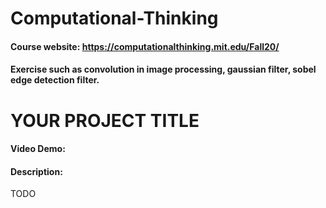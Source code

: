 # Computational-Thinking
#### Course website: https://computationalthinking.mit.edu/Fall20/
#### Exercise such as convolution in image processing, gaussian filter, sobel edge detection filter.


# YOUR PROJECT TITLE
#### Video Demo:  <URL HERE>
#### Description:
TODO
